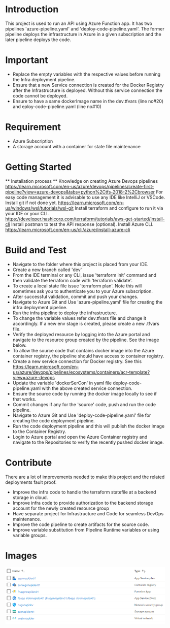 # Introduction 
This project is used to run an API using Azure Function app. It has two pipelines 'azure-pipeline.yaml' and 'deploy-code-pipeline.yaml'. The former pipeline deploys the infrastructure in Azure in a given subscription and the later pipeline deploys the code.

# Important
- Replace the empty variables with the respective values before running the Infra deployment pipeline.
- Ensure that a new Service connection is created for the Docker Registry after the Infrastructure is deployed. Without this service connection the code cannot be deployed.
- Ensure to have a same dockerImage name in the dev.tfvars (line no#20) and eploy-code-pipeline.yaml (line no#10)

# Requirement
- Azure Subscription
- A storage account with a container for state file maintenance

# Getting Started
** Installation process **
Knowledge on creating Azure Devops pipelines https://learn.microsoft.com/en-us/azure/devops/pipelines/create-first-pipeline?view=azure-devops&tabs=python%2Ctfs-2018-2%2Cbrowser
For easy code management it is advisable to use any IDE like IntelliJ or VSCode. 
Install git if not done yet. https://learn.microsoft.com/en-us/windows/wsl/tutorials/wsl-git
Install terraform and configure to run it via your IDE or your CLI. https://developer.hashicorp.com/terraform/tutorials/aws-get-started/install-cli
Install postman to test the API response (optional).
Install Azure CLI. https://learn.microsoft.com/en-us/cli/azure/install-azure-cli

# Build and Test
- Navigate to the folder where this project is placed from your IDE. 
- Create a new branch called 'dev'
- From the IDE terminal or any CLI, issue 'terraform init' command and then validate the terraform code with 'terraform validate'.
- To create a local state file issue 'terraform plan'. Note this will sometimes ask you to authenticate you to your Azure subscription.
- After successful validation, commit and push your changes.
- Navigate to Azure Git and Use 'azure-pipeline.yaml' file for creating the infra deployment pipeline.
- Run the infra pipeline to deploy the infrastructure.
- To change the variable values refer dev.tfvars file and change it accordingly. If a new env stage is created, please create a new .tfvars file.
- Verify the deployed resource by logging into the Azure portal and navigate to the resource group created by the pipeline. See the image below.
- To allow the source code that contains docker image into the Azure container registry, the pipeline should have access to container registry. 
- Create a new service connection for Docker registry. See this https://learn.microsoft.com/en-us/azure/devops/pipelines/ecosystems/containers/acr-template?view=azure-devops
- Update the variable 'dockerSerCon' in yaml file deploy-code-pipeline.yaml with the above created service connection.
- Ensure the source code by running the docker image locally to see if that works.
- Commit changes if any for the 'source' code, push and run the code pipeline.
- Navigate to Azure Git and Use 'deploy-code-pipeline.yaml' file for creating the code deployment pipeline.
- Run the code deployment pipeline and this will publish the docker image to the Container Registry.
- Login to Azure portal and open the Azure Container registry and navigate to the Repositories to verify the recently pushed docker image.

# Contribute
There are a lot of improvements needed to make this project and the related deployments fault proof.
- Improve the infra code to handle the terraform statefile at a backend storage in cloud.
- Improve infra code to provide authorization to the backend storage account for the newly created resource group
- Have separate project for Infrastructure and Code for seamless DevOps maintenance.
- Improve the code pipeline to create artifacts for the source code.
- Improve variable substitution from Pipeline Runtime variables or using variable groups.

# Images 
![img.png](img.png)
